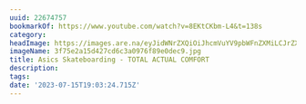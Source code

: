 ```yaml
---
uuid: 22674757
bookmarkOf: https://www.youtube.com/watch?v=8EKtCKbm-L4&t=138s
category: 
headImage: https://images.are.na/eyJidWNrZXQiOiJhcmVuYV9pbWFnZXMiLCJrZXkiOiIyMjY3NDc1Ny9vcmlnaW5hbF8zZjc1ZTJhMTVkNDI3Y2Q2YzNhMDk3NmY4OWUwZGVjOS5qcGciLCJlZGl0cyI6eyJyZXNpemUiOnsid2lkdGgiOjEyMDAsImhlaWdodCI6MTIwMCwiZml0IjoiaW5zaWRlIiwid2l0aG91dEVubGFyZ2VtZW50Ijp0cnVlfSwid2VicCI6eyJxdWFsaXR5Ijo5MH0sImpwZWciOnsicXVhbGl0eSI6OTB9LCJyb3RhdGUiOm51bGx9fQ==?bc=0
imageName: 3f75e2a15d427cd6c3a0976f89e0dec9.jpg
title: Asics Skateboarding - TOTAL ACTUAL COMFORT
description: 
tags: 
date: '2023-07-15T19:03:24.715Z'
---
```

